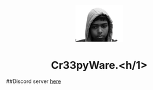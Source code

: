 ## <p align="center"><a href="https://discord.gg/gMZJd5UzYh"><img src="https://github.com/SkidFxcte/Cr33pyware/blob/main/src/main/resources/creepy.png"></a></p>
## <h1 align="center">Cr33pyWare.<h/1>

##Discord server [here](https://discord.gg/gMZJd5UzYh)
